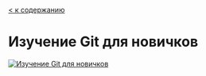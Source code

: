  [< к содержанию](./readme.md)
 # Изучение Git для новичков

 
[![Изучение Git для новичков](http://img.youtube.com/vi/bkNCylkzFRk/0.jpg)](http://www.youtube.com/watch?v=bkNCylkzFRk)
